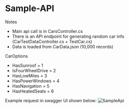 # Sample-API

Notes
 - Main api call is in CarsController.cs
 - There is an API endpoint for generating random car info (CarTestDataController.cs + TestCar.cs)
 - Data is loaded from CarData.json (10,000 records)

CarOptions
 - HasSunroof = 1  
 - IsFourWheelDrive = 2  
 - HasLowMiles = 3  
 - HasPowerWindows = 4  
 - HasNavigation = 5  
 - HasHeatedSeats = 6  


Example request in swagger UI shown below:
![SampleApi](https://user-images.githubusercontent.com/6314161/97122236-a8c70500-16e1-11eb-989a-5db3a2aa61a4.png)
